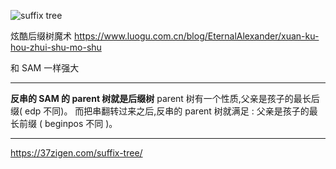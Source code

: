 ![suffix tree](23549d9fc1adfd388f3df385c36cb772.jpg)

炫酷后缀树魔术
https://www.luogu.com.cn/blog/EternalAlexander/xuan-ku-hou-zhui-shu-mo-shu

和 SAM 一样强大

---

**反串的 SAM 的 parent 树就是后缀树**
parent 树有一个性质,父亲是孩子的最长后缀( edp 不同)。
而把串翻转过来之后,反串的 parent 树就满足 : 父亲是孩子的最长前缀 ( beginpos 不同 )。

---

https://37zigen.com/suffix-tree/
